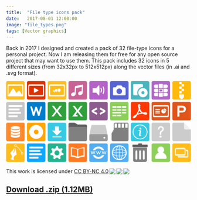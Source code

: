```yaml
---
title:  "File type icons pack"
date:   2017-08-01 12:00:00
image: "file_types.png"
tags: [Vector graphics]
---
```


Back in 2017 I designed and created a pack of 32 file-type icons for a personal project. Now I am releasing them for free for any open source project that may want to use them. 
This pack includes 32 icons in 5 different sizes (from 32x32px to 512x512px) along the vector files (in .ai and .svg format).

![Icons](/images/posts/file_types.png)

<p xmlns:dct="http://purl.org/dc/terms/" xmlns:cc="http://creativecommons.org/ns#" class="license-text">This work   is licensed under <a rel="license" href="https://creativecommons.org/licenses/by-nc/4.0">CC BY-NC 4.0<img style="height:22px!important;margin-left:3px;vertical-align:text-bottom;" src="https://mirrors.creativecommons.org/presskit/icons/cc.svg?ref=chooser-v1" /><img style="height:22px!important;margin-left:3px;vertical-align:text-bottom;" src="https://mirrors.creativecommons.org/presskit/icons/by.svg?ref=chooser-v1" /><img style="height:22px!important;margin-left:3px;vertical-align:text-bottom;" src="https://mirrors.creativecommons.org/presskit/icons/nc.svg?ref=chooser-v1" /></a></p>

## [Download .zip (1.12MB)](/assets/posts/file-type-icons-pack.zip)